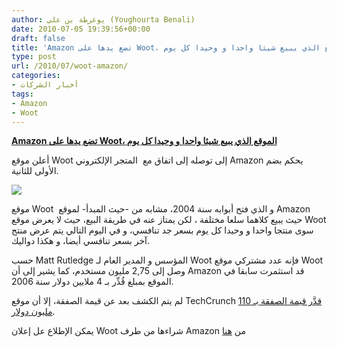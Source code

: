 ```yaml
---
author: يوغرطة بن علي (Youghourta Benali)
date: 2010-07-05 19:39:56+00:00
draft: false
title: 'Amazon تضع يدها على Woot، الموقع الذي يبيع شيئا واحدا و وحيدا كل يوم  '
type: post
url: /2010/07/woot-amazon/
categories:
- أخبار الشركات
tags:
- Amazon
- Woot
---
```


**[Amazon تضع يدها على Woot، الموقع الذي يبيع شيئا واحدا و وحيدا كل يوم](http://www.it-scoop.com/2010/07/woot-amazon/)**




أعلن موقع Woot إلى توصله إلى اتفاق مع  المتجر الإلكتروني Amazon يحكم بضم الأولى للثانية.




[![](http://www.it-scoop.com/rsc/Woot-Logo.png)
](http://www.it-scoop.com/2010/07/woot-amazon/ )


موقع Woot  و الذي فتح أبوابه سنة 2004، مشابه من -حيث المبدأ- لموقع Amazon حيث يبيع كلاهما سلعا مختلفة ، لكن يمتاز عنه في طريقة البيع، حيث لا يعرض موقع Woot سوى منتجا واحدا و وحيدا كل يوم بسعر جد تنافسي، و في اليوم التالي يتم عرض منتج آخر بسعر تنافسي أيضا، و هكذا دواليك.

حسب Matt Rutledge المؤسس و المدير العام لـ Woot فإنه عدد مشتركي موقع Woot وصل إلى 2,75 مليون مستخدم، كما يشير إلى أن Amazon قد استثمرت سابقا في الموقع بمبلغ قُدِّر بـ 4 ملايين دولار سنة 2006.

لم يتم الكشف بعد عن قيمة الصفقة، إلا أن موقع TechCrunch [قدَّر قيمة الصفقة بـ 110 مليون دولار](http://techcrunch.com/2010/06/30/woot-amazon/).

يمكن الإطلاع عل إعلان Woot شراءها من طرف Amazon من [هنا](http://www.woot.com/Blog/ViewEntry.aspx?Id=13389)
